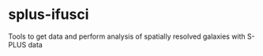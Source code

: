 # splus-ifusci
Tools to get data and perform analysis of spatially resolved galaxies with S-PLUS data

